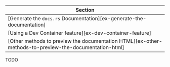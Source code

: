 | Section |
|--------|
| [Generate the `docs.rs` Documentation][ex-generate-the-documentation] |
| [Using a Dev Container feature][ex-dev-container-feature] |
| [Other methods to preview the documentation HTML][ex-other-methods-to-preview-the-documentation-html] |

<div class="hidden">
TODO
</div>
